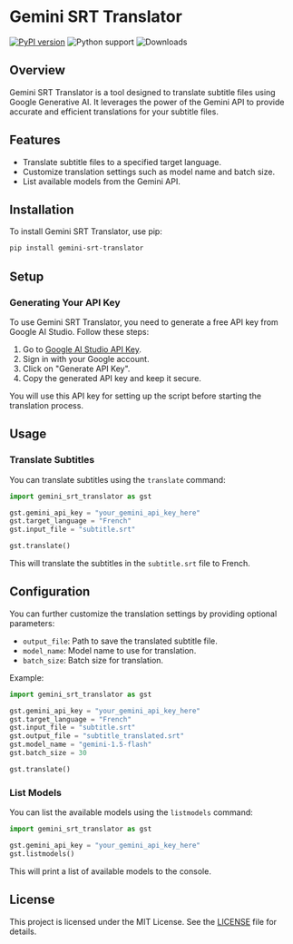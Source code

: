 # Gemini SRT Translator

[![PyPI version](https://img.shields.io/pypi/v/gemini-srt-translator)](https://pypi.org/project/gemini-srt-translator)
![Python support](https://img.shields.io/pypi/pyversions/gemini-srt-translator)
![Downloads](https://img.shields.io/pypi/dw/gemini-srt-translator)

## Overview

Gemini SRT Translator is a tool designed to translate subtitle files using Google Generative AI. It leverages the power of the Gemini API to provide accurate and efficient translations for your subtitle files.

## Features

- Translate subtitle files to a specified target language.
- Customize translation settings such as model name and batch size.
- List available models from the Gemini API.

## Installation

To install Gemini SRT Translator, use pip:

```sh
pip install gemini-srt-translator
```

## Setup

### Generating Your API Key

To use Gemini SRT Translator, you need to generate a free API key from Google AI Studio. Follow these steps:

1. Go to [Google AI Studio API Key](https://aistudio.google.com/apikey).
2. Sign in with your Google account.
3. Click on "Generate API Key".
4. Copy the generated API key and keep it secure.

You will use this API key for setting up the script before starting the translation process.

## Usage

### Translate Subtitles

You can translate subtitles using the `translate` command:

```python
import gemini_srt_translator as gst

gst.gemini_api_key = "your_gemini_api_key_here"
gst.target_language = "French"
gst.input_file = "subtitle.srt"

gst.translate()
```

This will translate the subtitles in the `subtitle.srt` file to French.

## Configuration

You can further customize the translation settings by providing optional parameters:

- `output_file`: Path to save the translated subtitle file.
- `model_name`: Model name to use for translation.
- `batch_size`: Batch size for translation.

Example:

```python
import gemini_srt_translator as gst

gst.gemini_api_key = "your_gemini_api_key_here"
gst.target_language = "French"
gst.input_file = "subtitle.srt"
gst.output_file = "subtitle_translated.srt"
gst.model_name = "gemini-1.5-flash"
gst.batch_size = 30

gst.translate()
```

### List Models

You can list the available models using the `listmodels` command:

```python
import gemini_srt_translator as gst

gst.gemini_api_key = "your_gemini_api_key_here"
gst.listmodels()
```

This will print a list of available models to the console.

## License

This project is licensed under the MIT License. See the [LICENSE](https://github.com/MaKTaiL/gemini-srt-translator?tab=MIT-1-ov-file) file for details.
